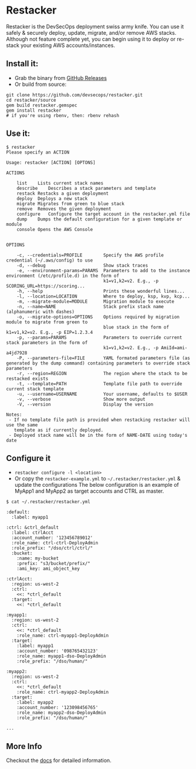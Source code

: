 # Restacker

Restacker is the DevSecOps deployment swiss army knife. You can use it safely & securely deploy, update, migrate, and/or remove AWS stacks.  
Although not feature complete yet, you can begin using it to deploy or re-stack your existing AWS accounts/instances.

## Install it:
- Grab the binary from [GitHub Releases](https://github.com/devsecops/restacker/releases)
- Or build from source:
```
git clone https://github.com/devsecops/restacker.git
cd restacker/source
gem build restacker.gemspec
gem install restacker
# if you're using rbenv, then: rbenv rehash
```

## Use it:

```
$ restacker
Please specify an ACTION

Usage: restacker [ACTION] [OPTONS]

ACTIONS

    list	Lists current stack names
    describe	Describes a stack parameters and template
    restack	Restacks a given deployment
    deploy	Deploys a new stack
    migrate	Migrates from green to blue stack
    remove	Removes the given deployment
    configure	Configure the target account in the restacker.yml file
    dump	Dumps the default configuration for a given template or module
    console	Opens the AWS Console


OPTIONS

    -c, --credentials=PROFILE        Specify the AWS profile credential (~/.aws/config) to use
    -d, --debug                      Show stack traces
    -e, --environment-params=PARAMS  Parameters to add to the instance environment (/etc/profile.d) in the form of
                                     k1=v1,k2=v2. E.g., -p SCORING_URL=https://scoring...
    -h, --help                       Prints these wonderful lines...
    -l, --location=LOCATION          Where to deploy, ksp, kvp, kcp...
    -m, --migrate-module=MODULE      Migration module to execute
    -n, --name=NAME                  Stack prefix stack name (alphanumeric with dashes)
    -o, --migrate-options=OPTIONS    Options required by migration module to migrate from green to
                                     blue stack in the form of k1=v1,k2=v2. E.g., -p EIP=1.2.3.4
    -p, --params=PARAMS              Parameters to override current stack parameters in the form of
                                     k1=v1,k2=v2. E.g., -p AmiId=ami-a4jd7928
    -P, --parameters-file=FILE       YAML formated parameters file (as generated by the dump command) containing parameters to override stack parameters
    -r, --region=REGION              The region where the stack to be restacked exists
    -t, --template=PATH              Template file path to override current stack template
    -u, --username=USERNAME          Your username, defaults to $USER
    -v, --verbose                    Show more output
    -V, --version                    Display the version

Notes:
 - If no template file path is provided when restacking restacker will use the same
   template as if currently deployed.
 - Deployed stack name will be in the form of NAME-DATE using today's date
 ```

## Configure it
- `restacker configure -l <location>`
- Or copy the `restacker-example.yml` to `~/.restacker/restacker.yml` & update the configurations
The below configuration is an example of MyApp1 and MyApp2 as target accounts and CTRL as master.

```
$ cat ~/.restacker/restacker.yml

:default:
  :label: myapp1

:ctrl: &ctrl_default
  :label: ctrlAcct
  :account_number: '123456789012'
  :role_name: ctrl-ctrl-DeployAdmin
  :role_prefix: "/dso/ctrl/ctrl/"
  :bucket:
    :name: my-bucket
    :prefix: "s3/bucket/prefix/"
    :ami_key: ami_object_key

:ctrlAcct:
  :region: us-west-2
  :ctrl:
    <<: *ctrl_default
  :target:
    <<: *ctrl_default

:myapp1:
  :region: us-west-2
  :ctrl:
    <<: *ctrl_default
    :role_name: ctrl-myapp1-DeployAdmin
  :target:
    :label: myapp1
    :account_number: '098765432123'
    :role_name: myapp1-dso-DeployAdmin
    :role_prefix: "/dso/human/"

:myapp2:
  :region: us-west-2
  :ctrl:
    <<: *ctrl_default
    :role_name: ctrl-myapp2-DeployAdmin
  :target:
    :label: myapp2
    :account_number: '123098456765'
    :role_name: myapp2-dso-DeployAdmin
    :role_prefix: "/dso/human/"

...
```

## More Info
Checkout the [docs](./docs/) for detailed information.
